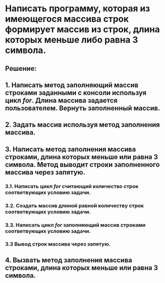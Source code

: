 # Написать программу, которая из имеющегося массива строк формирует массив из строк, длина которых меньше либо равна 3 символа.

## Решение: 

## 1. Написать метод заполняющий массив строками заданными с консоли используя цикл *for*. Длина массива задается пользователем. Вернуть заполненный массив.

## 2. Задать массив используя метод заполнения массива.

## 3. Написать метод заполнения массива строками, длина которых меньше или равна 3 символа. Метод выводит строки заполненного массива через запятую.
### 3.1. Написать цикл *for* считающий количество строк соответвующих условию задачи.
### 3.2. Cоздать массив длиной равной количеству строк соответвующих условию задачи.
### 3.3. Написать цикл *for* заполняющий массив строками соответвующих условию задачи.
### 3.3 Вывод строк массива через запятую.

## 4. Вызвать метод заполнения массива строками, длина которых меньше или равна 3 символа.

